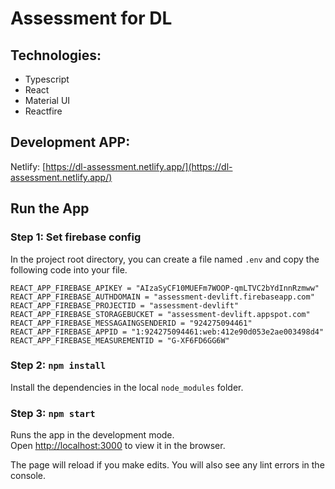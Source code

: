# Assessment for DL

## Technologies:

- Typescript
- React
- Material UI
- Reactfire

## Development APP:

Netlify: [https://dl-assessment.netlify.app/](https://dl-assessment.netlify.app/)

## Run the App

### Step 1: Set firebase config

In the project root directory, you can create a file named `.env` and copy the following code into your file.

```
REACT_APP_FIREBASE_APIKEY = "AIzaSyCF10MUEFm7WOOP-qmLTVC2bYdInnRzmww"
REACT_APP_FIREBASE_AUTHDOMAIN = "assessment-devlift.firebaseapp.com"
REACT_APP_FIREBASE_PROJECTID = "assessment-devlift"
REACT_APP_FIREBASE_STORAGEBUCKET = "assessment-devlift.appspot.com"
REACT_APP_FIREBASE_MESSAGAINGSENDERID = "924275094461"
REACT_APP_FIREBASE_APPID = "1:924275094461:web:412e90d053e2ae003498d4"
REACT_APP_FIREBASE_MEASUREMENTID = "G-XF6FD6GG6W"
```

### Step 2: `npm install`

Install the dependencies in the local `node_modules` folder.

### Step 3: `npm start`

Runs the app in the development mode.\
Open [http://localhost:3000](http://localhost:3000) to view it in the browser.

The page will reload if you make edits.
You will also see any lint errors in the console.
